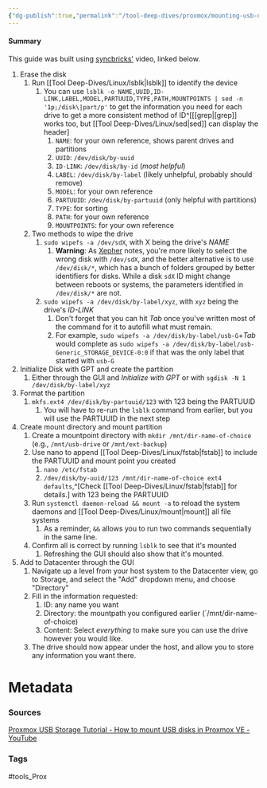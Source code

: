 ```yaml
---
{"dg-publish":true,"permalink":"/tool-deep-dives/proxmox/mounting-usb-drives-in-prox-mox/","updated":"2024-11-12T14:47:31.067-08:00"}
---
```


#### Summary
This guide was built using [syncbricks'](https://www.youtube.com/@syncbricks) video, linked below.
1. Erase the disk
	1. Run [[Tool Deep-Dives/Linux/lsblk\|lsblk]] to identify the device
		1. You can use `lsblk -o NAME,UUID,ID-LINK,LABEL,MODEL,PARTUUID,TYPE,PATH,MOUNTPOINTS | sed -n '1p;/disk\|part/p'` to get the information you need for each drive to get a more consistent method of ID^[[[grep\|[grep]] works too, but [[Tool Deep-Dives/Linux/sed\|sed]] can display the header]
			1. `NAME`: for your own reference, shows parent drives and partitions
			2. `UUID`: `/dev/disk/by-uuid`
			3. `ID-LINK`: `/dev/disk/by-id` (*most helpful*)
			4. `LABEL`: `/dev/disk/by-label` (likely unhelpful, probably should remove)
			5. `MODEL`: for your own reference
			6. `PARTUUID`: `/dev/disk/by-partuuid` (only helpful with partitions)
			7. `TYPE`: for sorting
			8. `PATH`: for your own reference
			9. `MOUNTPOINTS`: for your own reference
	2. Two methods to wipe the drive
		1. `sudo wipefs -a /dev/sdX`, with X being the drive's *NAME*
			1. **Warning**: As [Xepher](https://www.reddit.com/r/linux/comments/9rswgf/comment/e8jhvks/) notes, you're more likely to select the wrong disk with `/dev/sdX`, and the better alternative is to use `/dev/disk/*`, which has a bunch of folders grouped by better identifiers for disks. While a disk `sdX` ID might change between reboots or systems, the parameters identified in `/dev/disk/*` are not.
		2. `sudo wipefs -a /dev/disk/by-label/xyz`, with `xyz` being the drive's *ID-LINK*
			1. Don't forget that you can hit *Tab* once you've written most of the command for it to autofill what must remain.
			2. For example, `sudo wipefs -a /dev/disk/by-label/usb-G`+*Tab* would complete as `sudo wipefs -a /dev/disk/by-label/usb-Generic_STORAGE_DEVICE-0:0` if that was the only label that started with `usb-G`
2. Initialize Disk with GPT and create the partition
	1. Either through the GUI and *Initialize with GPT* or with `sgdisk -N 1 /dev/disk/by-label/xyz`
3. Format the partition
	1. `mkfs.ext4 /dev/disk/by-partuuid/123` with 123 being the PARTUUID
		1. You will have to re-run the `lsblk` command from earlier, but you will use the PARTUUID in the next step
4. Create mount directory and mount partition
	1. Create a mountpoint directory with `mkdir /mnt/dir-name-of-choice` (e.g., `/mnt/usb-drive` or `/mnt/ext-backup`)
	2. Use nano to append [[Tool Deep-Dives/Linux/fstab\|fstab]] to include the PARTUUID and mount point you created
		1. `nano /etc/fstab`
		2. `/dev/disk/by-uuid/123 /mnt/dir-name-of-choice ext4 defaults`,^[Check [[Tool Deep-Dives/Linux/fstab\|fstab]] for details.] with 123 being the PARTUUID
	3. Run `systemctl daemon-reload && mount -a` to reload the system daemons and [[Tool Deep-Dives/Linux/mount\|mount]] all file systems
		1. As a reminder, `&&` allows you to run two commands sequentially in the same line.
	4. Confirm all is correct by running `lsblk` to see that it's mounted
		1. Refreshing the GUI should also show that it's mounted.
5. Add to Datacenter through the GUI
	1. Navigate up a level from your host system to the Datacenter view, go to Storage, and select the "Add" dropdown menu, and choose "Directory"
	2. Fill in the information requested:
		1. ID: any name you want
		2. Directory: the mountpath you configured earlier (`/mnt/dir-name-of-choice)
		3. Content: Select *everything* to make sure you can use the drive however you would like.
	3. The drive should now appear under the host, and allow you to store any information you want there.


# Metadata

### Sources
[Proxmox USB Storage Tutorial - How to mount USB disks in Proxmox VE - YouTube](https://www.youtube.com/watch?v=a3QTaV4Cg7M)
### Tags
#tools_Prox 